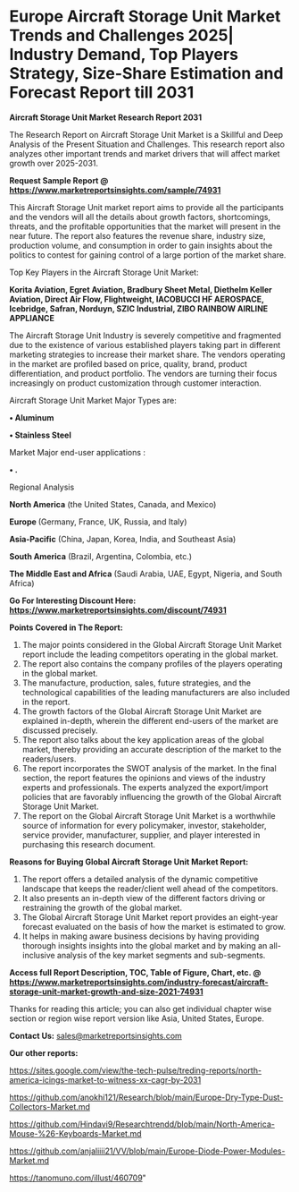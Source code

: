 # Europe Aircraft Storage Unit Market Trends and Challenges 2025| Industry Demand, Top Players Strategy, Size-Share Estimation and Forecast Report till 2031

<strong>Aircraft Storage Unit Market Research Report 2031</strong>

The Research Report on Aircraft Storage Unit Market is a Skillful and Deep Analysis of the Present Situation and Challenges. This research report also analyzes other important trends and market drivers that will affect market growth over 2025-2031.

<strong>Request Sample Report @ <a href=https://www.marketreportsinsights.com/sample/74931>https://www.marketreportsinsights.com/sample/74931</a></strong>

This Aircraft Storage Unit market report aims to provide all the participants and the vendors will all the details about growth factors, shortcomings, threats, and the profitable opportunities that the market will present in the near future. The report also features the revenue share, industry size, production volume, and consumption in order to gain insights about the politics to contest for gaining control of a large portion of the market share.

Top Key Players in the Aircraft Storage Unit Market:

<strong>Korita Aviation, Egret Aviation, Bradbury Sheet Metal, Diethelm Keller Aviation, Direct Air Flow, Flightweight, IACOBUCCI HF AEROSPACE, Icebridge, Safran, Norduyn, SZIC Industrial, ZIBO RAINBOW AIRLINE APPLIANCE</strong>

The Aircraft Storage Unit Industry is severely competitive and fragmented due to the existence of various established players taking part in different marketing strategies to increase their market share. The vendors operating in the market are profiled based on price, quality, brand, product differentiation, and product portfolio. The vendors are turning their focus increasingly on product customization through customer interaction.

Aircraft Storage Unit Market Major Types are:

<strong>• Aluminum

• Stainless Steel</strong>

Market Major end-user applications :

<strong>• .</strong>

Regional Analysis

</u><strong><b>North America</b></strong> (the United States, Canada, and Mexico)

<strong><b>Europe </b></strong>(Germany, France, UK, Russia, and Italy)

<strong><b>Asia-Pacific</b></strong> (China, Japan, Korea, India, and Southeast Asia)

<strong><b>South America</b></strong> (Brazil, Argentina, Colombia, etc.)

<strong><b>The Middle East and Africa</b></strong> (Saudi Arabia, UAE, Egypt, Nigeria, and South Africa)

<strong>Go For Interesting Discount Here: <a href=https://www.marketreportsinsights.com/discount/74931>https://www.marketreportsinsights.com/discount/74931</a></strong>

<strong>Points Covered in The Report:</strong>
<ol>
  <li>The major points considered in the Global Aircraft Storage Unit Market report include the leading competitors operating in the global market.</li>
  <li>The report also contains the company profiles of the players operating in the global market.</li>
  <li>The manufacture, production, sales, future strategies, and the technological capabilities of the leading manufacturers are also included in the report.</li>
  <li>The growth factors of the Global Aircraft Storage Unit Market are explained in-depth, wherein the different end-users of the market are discussed precisely.</li>
  <li>The report also talks about the key application areas of the global market, thereby providing an accurate description of the market to the readers/users.</li>
  <li>The report incorporates the SWOT analysis of the market. In the final section, the report features the opinions and views of the industry experts and professionals. The experts analyzed the export/import policies that are favorably influencing the growth of the Global Aircraft Storage Unit Market.</li>
  <li>The report on the Global Aircraft Storage Unit Market is a worthwhile source of information for every policymaker, investor, stakeholder, service provider, manufacturer, supplier, and player interested in purchasing this research document.</li>
</ol>
<strong>Reasons for Buying Global Aircraft Storage Unit Market Report:</strong>

<ol>
  <li>The report offers a detailed analysis of the dynamic competitive landscape that keeps the reader/client well ahead of the competitors.</li>
  <li>It also presents an in-depth view of the different factors driving or restraining the growth of the global market.</li>
  <li>The Global Aircraft Storage Unit Market report provides an eight-year forecast evaluated on the basis of how the market is estimated to grow.</li>
  <li>It helps in making aware business decisions by having providing thorough insights insights into the global market and by making an all-inclusive analysis of the key market segments and sub-segments.</li>
</ol>
<strong>Access full Report Description, TOC, Table of Figure, Chart, etc. @ <a href=https://www.marketreportsinsights.com/industry-forecast/aircraft-storage-unit-market-growth-and-size-2021-74931>https://www.marketreportsinsights.com/industry-forecast/aircraft-storage-unit-market-growth-and-size-2021-74931</a></strong>


Thanks for reading this article; you can also get individual chapter wise section or region wise report version like Asia, United States, Europe.

<strong>Contact Us:</strong>
sales@marketreportsinsights.com

<strong>Our other reports:</strong>

<a href=https://sites.google.com/view/the-tech-pulse/treding-reports/north-america-icings-market-to-witness-xx-cagr-by-2031>https://sites.google.com/view/the-tech-pulse/treding-reports/north-america-icings-market-to-witness-xx-cagr-by-2031</a>

<a href=https://github.com/anokhi121/Research/blob/main/Europe-Dry-Type-Dust-Collectors-Market.md>https://github.com/anokhi121/Research/blob/main/Europe-Dry-Type-Dust-Collectors-Market.md</a>

<a href=https://github.com/Hindavi9/Researchtrendd/blob/main/North-America-Mouse-%26-Keyboards-Market.md>https://github.com/Hindavi9/Researchtrendd/blob/main/North-America-Mouse-%26-Keyboards-Market.md</a>

<a href=https://github.com/anjaliiii21/VV/blob/main/Europe-Diode-Power-Modules-Market.md>https://github.com/anjaliiii21/VV/blob/main/Europe-Diode-Power-Modules-Market.md</a>

<a href=https://tanomuno.com/illust/460709>https://tanomuno.com/illust/460709</a>"
